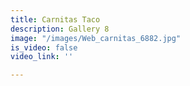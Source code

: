 ```yaml
---
title: Carnitas Taco
description: Gallery 8
image: "/images/Web_carnitas_6882.jpg"
is_video: false
video_link: ''

---
```


